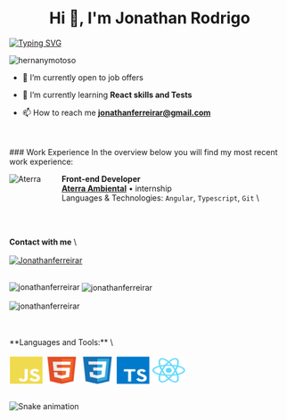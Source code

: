<h1 align="center">Hi 👋, I'm Jonathan Rodrigo</h1>

[![Typing SVG](https://readme-typing-svg.demolab.com/?font=Fira+Code&size=28&pause=1000&center=true&width=1200&lines=Front-end+Developer;Always+learning++new+things++)](https://git.io/typing-svg)


<p align="left"> <img src="https://komarev.com/ghpvc/?username=hernanymotoso&label=Profile%20views&color=0e75b6&style=flat" alt="hernanymotoso" /> </p>

- 🔭 I’m currently open to job offers

- 🌱 I’m currently learning **React skills and Tests**

- 📫 How to reach me **jonathanferreirar@gmail.com**

<br/>
<br/>
### Work Experience
In the overview below you will find my most recent work experience:


[<img align="left" height="94px" width="94px" alt="Aterra" src="https://aterraambiental.com/wp-content/themes/aterra/assets/image/logo_vertical_aterra.svg"/>](https://aterraambiental.com/)

**Front-end Developer** \
[**Aterra Ambiental**](https://aterraambiental.com/) • internship \
Languages & Technologies: `Angular`, `Typescript`, `Git` \

<br/>
<br/>


**Contact with me** \
<p align="left">
  
<a href="https://www.linkedin.com/in/jonathan-rodrigo/" target="blank"><img align="center" src="https://raw.githubusercontent.com/rahuldkjain/github-profile-readme-generator/master/src/images/icons/Social/linked-in-alt.svg" alt="Jonathanferreirar" height="30" width="40" /></a>
<br/>
 <br/>
<p><img align="left" src="https://github-readme-stats.vercel.app/api/top-langs?username=jonathanferreirar&show_icons=true&locale=en&layout=compact" alt="jonathanferreirar" /></p>

<p>&nbsp;<img align="center" src="https://github-readme-stats.vercel.app/api?username=jonathanferreirar&show_icons=true&locale=pt-br" alt="jonathanferreirar" /></p>

<p><img align="center" src="https://github-readme-streak-stats.herokuapp.com/?user=jonathanferreirar&" alt="jonathanferreirar" /></p>
  <br/>
  <br/>
 **Languages and Tools:** \ 
<div style="display: inline_block"><br>
  <img align="center" alt="Js" height="50" width="60" src="https://raw.githubusercontent.com/devicons/devicon/master/icons/javascript/javascript-plain.svg">
  <img align="center" alt="HTML" height="50" width="60" src="https://raw.githubusercontent.com/devicons/devicon/master/icons/html5/html5-original.svg">
  <img align="center" alt="CSS" height="50" width="60" src="https://raw.githubusercontent.com/devicons/devicon/master/icons/css3/css3-original.svg">
  <img align="center" alt="Typescript" height="50" width="60" src="https://raw.githubusercontent.com/devicons/devicon/master/icons/typescript/typescript-original.svg">
  <img align="center" alt="React" height="50" width="60" src="https://raw.githubusercontent.com/devicons/devicon/master/icons/react/react-original.svg"> 
</div>
  
<br/>
  
<div>
 
  ![Snake animation](https://github.com/JonathanFerreirar/JonathanFerreirar/blob/output/github-contribution-grid-snake.svg)
 
</div>

